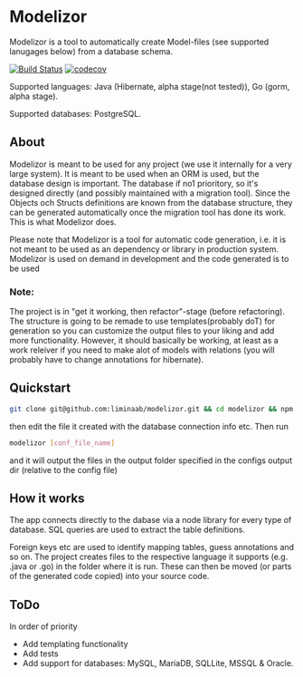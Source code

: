 # Modelizor

Modelizor is a tool to automatically create Model-files (see supported lanugages below) from a database schema.

[![Build Status](https://travis-ci.org/liminaab/modelizor.svg?branch=master)](https://travis-ci.org/liminaab/modelizor)
[![codecov](https://codecov.io/gh/liminaab/modelizor/branch/master/graph/badge.svg)](https://codecov.io/gh/liminaab/modelizor)

Supported languages: Java (Hibernate, alpha stage(not tested)), Go (gorm, alpha stage).

Supported databases: PostgreSQL.

## About

Modelizor is meant to be used for any project (we use it internally for a very large system). It is meant to be used when an ORM is used, but the database design is important. The database if no1 prioritory, so it's designed directly (and possibly maintained with a migration tool). Since the Objects och Structs definitions are known from the database structure, they can be generated automatically once the migration tool has done its work. This is what Modelizor does.

Please note that Modelizor is a tool for automatic code generation, i.e. it is not meant to be used as an dependency or library in production system. Modelizor is used on demand in development and the code generated is to be used 

### Note:
The project is in "get it working, then refactor"-stage (before refactoring). The structure is going to be remade to use templates(probably doT) for generation so you can customize the output files to your liking and add more functionality.
However, it should basically be working, at least as a work releiver if you need to make alot of models with relations (you will probably have to change annotations for hibernate).

## Quickstart
```bash 
git clone git@github.com:liminaab/modelizor.git && cd modelizor && npm i -g . && modelizor init
```
then edit the file it created with the database connection info etc. Then run 
```bash 
modelizor [conf_file_name]
``` 
and it will output the files in the output folder specified in the configs output dir (relative to the config file)
## How it works

The app connects directly to the dabase via a node library for every type of database. SQL queries are used to extract the table definitions.

Foreign keys etc are used to identify mapping tables, guess annotations and so on. The project creates files to the respective language it supports (e.g. .java or .go) in the folder where it is run. These can then be moved (or parts of the generated code copied) into your source code.

## ToDo

In order of priority

- Add templating functionality
- Add tests
- Add support for databases: MySQL, MariaDB, SQLLite, MSSQL & Oracle.
